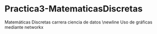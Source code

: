 # Practica3-MatematicasDiscretas
Matemáticas Discretas carrera ciencia de datos 
\newline Uso de gráficas mediante networkx

